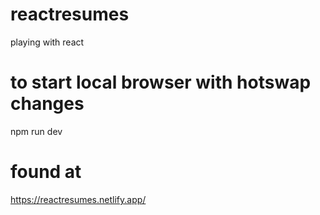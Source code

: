 # reactresumes
 playing with react

# to start local browser with hotswap changes
npm run dev

# found at
https://reactresumes.netlify.app/